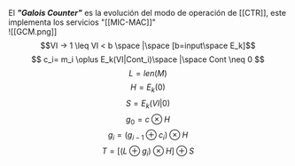 El ***"Galois Counter"***  es la evolución del modo de operación de [[CTR]], este implementa los servicios "[[MIC-MAC]]"  
![[GCM.png]]
$$VI -> 1 \leq VI < b \space |\space [b=input\space E_k]$$
$$ c_i= m_i \oplus E_k(VI|Cont_i)\space |\space Cont \neq 0 $$
$$L= len(M)$$
$$H=E_k(0)$$
$$S=E_k(VI|0)$$
$$ g_0=c {\otimes} H $$$$g_i=(g_{i-1}\oplus c_i)\otimes H$$
$$T=[(L\oplus g_i)\otimes H]\oplus S$$
